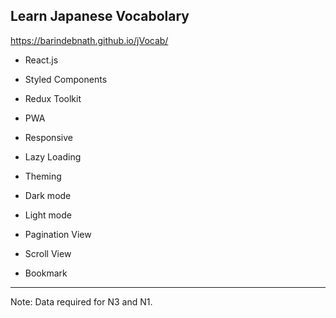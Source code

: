 ## Learn Japanese Vocabolary

https://barindebnath.github.io/jVocab/

- React.js
- Styled Components
- Redux Toolkit
- PWA
- Responsive
- Lazy Loading

- Theming
- Dark mode
- Light mode
- Pagination View
- Scroll View
- Bookmark

-----------------------

Note: Data required for N3 and N1.
